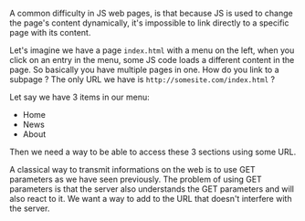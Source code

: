 A common difficulty in JS web pages, is that because JS is used to change the page's content dynamically, it's impossible to link directly to a specific page with its content.

Let's imagine we have a page `index.html` with a menu on the left, when you click on an entry in the menu, some JS code loads a different content in the page. So basically you have multiple pages in one. How do you link to a subpage ? The only URL we have is `http://somesite.com/index.html` ?

Let say we have 3 items in our menu:
- Home
- News
- About

Then we need a way to be able to access these 3 sections using some URL.

A classical way to transmit informations on the web is to use GET parameters as we have seen previously. The problem of using GET parameters is that the server also understands the GET parameters and will also react to it. We want a way to add to the URL that doesn't interfere with the server.
